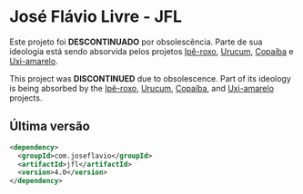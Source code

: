 # José Flávio Livre - JFL

Este projeto foi **DESCONTINUADO** por obsolescência. Parte de sua ideologia está sendo absorvida pelos projetos [Ipê-roxo](http://joseflavio.com/iperoxo), [Urucum](http://joseflavio.com/urucum), [Copaíba](http://joseflavio.com/copaiba) e [Uxi-amarelo](http://joseflavio.com/uxiamarelo).

This project was **DISCONTINUED** due to obsolescence. Part of its ideology is being absorbed by the [Ipê-roxo](http://joseflavio.com/iperoxo), [Urucum](http://joseflavio.com/urucum), [Copaíba](http://joseflavio.com/copaiba), and [Uxi-amarelo](http://joseflavio.com/uxiamarelo) projects.

## Última versão

```xml
<dependency>
  <groupId>com.joseflavio</groupId>
  <artifactId>jfl</artifactId>
  <version>4.0</version>
</dependency>
```